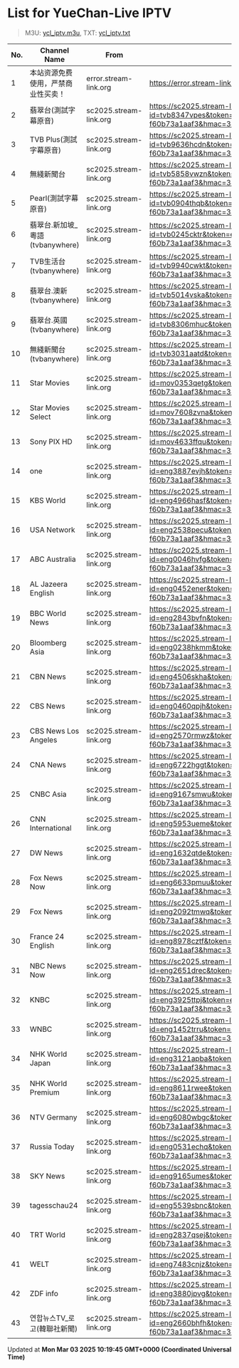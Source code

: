 # List for **YueChan-Live IPTV**

> M3U: [ycl_iptv.m3u](/ycl_iptv.m3u), TXT: [ycl_iptv.txt](/txt/ycl_iptv.txt)

| No. | Channel Name | From | Source |
| --- | ------------ | ---- | ------ |
| 1 | 本站资源免费使用，严禁商业性买卖！ | error.stream-link.org | <https://error.stream-link.org/code/000> |
| 2 | 翡翠台(測試字幕原音) | sc2025.stream-link.org | <https://sc2025.stream-link.org/playlist/f72a42270201.php?id=tvb8347vpes&token=e791cb61-c75c-4eae-bf4a-f60b73a1aaf3&hmac=3445ba3bf254b7aa27cc23df0705bb2b> |
| 3 | TVB Plus(測試字幕原音) | sc2025.stream-link.org | <https://sc2025.stream-link.org/playlist/f72a42270201.php?id=tvb9636hcdn&token=e791cb61-c75c-4eae-bf4a-f60b73a1aaf3&hmac=3445ba3bf254b7aa27cc23df0705bb2b> |
| 4 | 無綫新聞台 | sc2025.stream-link.org | <https://sc2025.stream-link.org/playlist/f72a42270201.php?id=tvb5858vwzn&token=e791cb61-c75c-4eae-bf4a-f60b73a1aaf3&hmac=3445ba3bf254b7aa27cc23df0705bb2b> |
| 5 | Pearl(測試字幕原音) | sc2025.stream-link.org | <https://sc2025.stream-link.org/playlist/f72a42270201.php?id=tvb0904thqb&token=e791cb61-c75c-4eae-bf4a-f60b73a1aaf3&hmac=3445ba3bf254b7aa27cc23df0705bb2b> |
| 6 | 翡翠台.新加坡_粵語(tvbanywhere) | sc2025.stream-link.org | <https://sc2025.stream-link.org/playlist/f72a42270201.php?id=tvb0245cktr&token=e791cb61-c75c-4eae-bf4a-f60b73a1aaf3&hmac=3445ba3bf254b7aa27cc23df0705bb2b> |
| 7 | TVB生活台(tvbanywhere) | sc2025.stream-link.org | <https://sc2025.stream-link.org/playlist/f72a42270201.php?id=tvb9940cwkt&token=e791cb61-c75c-4eae-bf4a-f60b73a1aaf3&hmac=3445ba3bf254b7aa27cc23df0705bb2b> |
| 8 | 翡翠台.澳新(tvbanywhere) | sc2025.stream-link.org | <https://sc2025.stream-link.org/playlist/f72a42270201.php?id=tvb5014vska&token=e791cb61-c75c-4eae-bf4a-f60b73a1aaf3&hmac=3445ba3bf254b7aa27cc23df0705bb2b> |
| 9 | 翡翠台.英國(tvbanywhere) | sc2025.stream-link.org | <https://sc2025.stream-link.org/playlist/f72a42270201.php?id=tvb8306mhuc&token=e791cb61-c75c-4eae-bf4a-f60b73a1aaf3&hmac=3445ba3bf254b7aa27cc23df0705bb2b> |
| 10 | 無綫新聞台(tvbanywhere) | sc2025.stream-link.org | <https://sc2025.stream-link.org/playlist/f72a42270201.php?id=tvb3031aatd&token=e791cb61-c75c-4eae-bf4a-f60b73a1aaf3&hmac=3445ba3bf254b7aa27cc23df0705bb2b> |
| 11 | Star Movies | sc2025.stream-link.org | <https://sc2025.stream-link.org/playlist/f72a42270201.php?id=mov0353qetg&token=e791cb61-c75c-4eae-bf4a-f60b73a1aaf3&hmac=3445ba3bf254b7aa27cc23df0705bb2b> |
| 12 | Star Movies Select | sc2025.stream-link.org | <https://sc2025.stream-link.org/playlist/f72a42270201.php?id=mov7608zvna&token=e791cb61-c75c-4eae-bf4a-f60b73a1aaf3&hmac=3445ba3bf254b7aa27cc23df0705bb2b> |
| 13 | Sony PIX HD | sc2025.stream-link.org | <https://sc2025.stream-link.org/playlist/f72a42270201.php?id=mov4633ffqu&token=e791cb61-c75c-4eae-bf4a-f60b73a1aaf3&hmac=3445ba3bf254b7aa27cc23df0705bb2b> |
| 14 | one | sc2025.stream-link.org | <https://sc2025.stream-link.org/playlist/f72a42270201.php?id=eng3887evjh&token=e791cb61-c75c-4eae-bf4a-f60b73a1aaf3&hmac=3445ba3bf254b7aa27cc23df0705bb2b> |
| 15 | KBS World | sc2025.stream-link.org | <https://sc2025.stream-link.org/playlist/f72a42270201.php?id=eng4966hasf&token=e791cb61-c75c-4eae-bf4a-f60b73a1aaf3&hmac=3445ba3bf254b7aa27cc23df0705bb2b> |
| 16 | USA Network | sc2025.stream-link.org | <https://sc2025.stream-link.org/playlist/f72a42270201.php?id=eng2538pecu&token=e791cb61-c75c-4eae-bf4a-f60b73a1aaf3&hmac=3445ba3bf254b7aa27cc23df0705bb2b> |
| 17 | ABC Australia | sc2025.stream-link.org | <https://sc2025.stream-link.org/playlist/f72a42270201.php?id=eng0046hvfg&token=e791cb61-c75c-4eae-bf4a-f60b73a1aaf3&hmac=3445ba3bf254b7aa27cc23df0705bb2b> |
| 18 | AL Jazeera English | sc2025.stream-link.org | <https://sc2025.stream-link.org/playlist/f72a42270201.php?id=eng0452ener&token=e791cb61-c75c-4eae-bf4a-f60b73a1aaf3&hmac=3445ba3bf254b7aa27cc23df0705bb2b> |
| 19 | BBC World News | sc2025.stream-link.org | <https://sc2025.stream-link.org/playlist/f72a42270201.php?id=eng2843bvfn&token=e791cb61-c75c-4eae-bf4a-f60b73a1aaf3&hmac=3445ba3bf254b7aa27cc23df0705bb2b> |
| 20 | Bloomberg Asia | sc2025.stream-link.org | <https://sc2025.stream-link.org/playlist/f72a42270201.php?id=eng0238hkmm&token=e791cb61-c75c-4eae-bf4a-f60b73a1aaf3&hmac=3445ba3bf254b7aa27cc23df0705bb2b> |
| 21 | CBN News | sc2025.stream-link.org | <https://sc2025.stream-link.org/playlist/f72a42270201.php?id=eng4506skha&token=e791cb61-c75c-4eae-bf4a-f60b73a1aaf3&hmac=3445ba3bf254b7aa27cc23df0705bb2b> |
| 22 | CBS News | sc2025.stream-link.org | <https://sc2025.stream-link.org/playlist/f72a42270201.php?id=eng0460qpjh&token=e791cb61-c75c-4eae-bf4a-f60b73a1aaf3&hmac=3445ba3bf254b7aa27cc23df0705bb2b> |
| 23 | CBS News Los Angeles | sc2025.stream-link.org | <https://sc2025.stream-link.org/playlist/f72a42270201.php?id=eng2570rmwz&token=e791cb61-c75c-4eae-bf4a-f60b73a1aaf3&hmac=3445ba3bf254b7aa27cc23df0705bb2b> |
| 24 | CNA News | sc2025.stream-link.org | <https://sc2025.stream-link.org/playlist/f72a42270201.php?id=eng6722hggt&token=e791cb61-c75c-4eae-bf4a-f60b73a1aaf3&hmac=3445ba3bf254b7aa27cc23df0705bb2b> |
| 25 | CNBC Asia | sc2025.stream-link.org | <https://sc2025.stream-link.org/playlist/f72a42270201.php?id=eng9167smwu&token=e791cb61-c75c-4eae-bf4a-f60b73a1aaf3&hmac=3445ba3bf254b7aa27cc23df0705bb2b> |
| 26 | CNN International | sc2025.stream-link.org | <https://sc2025.stream-link.org/playlist/f72a42270201.php?id=eng5953ueme&token=e791cb61-c75c-4eae-bf4a-f60b73a1aaf3&hmac=3445ba3bf254b7aa27cc23df0705bb2b> |
| 27 | DW News | sc2025.stream-link.org | <https://sc2025.stream-link.org/playlist/f72a42270201.php?id=eng1632qtde&token=e791cb61-c75c-4eae-bf4a-f60b73a1aaf3&hmac=3445ba3bf254b7aa27cc23df0705bb2b> |
| 28 | Fox News Now | sc2025.stream-link.org | <https://sc2025.stream-link.org/playlist/f72a42270201.php?id=eng6633pmuu&token=e791cb61-c75c-4eae-bf4a-f60b73a1aaf3&hmac=3445ba3bf254b7aa27cc23df0705bb2b> |
| 29 | Fox News | sc2025.stream-link.org | <https://sc2025.stream-link.org/playlist/f72a42270201.php?id=eng2092tmwq&token=e791cb61-c75c-4eae-bf4a-f60b73a1aaf3&hmac=3445ba3bf254b7aa27cc23df0705bb2b> |
| 30 | France 24 English | sc2025.stream-link.org | <https://sc2025.stream-link.org/playlist/f72a42270201.php?id=eng8978cztf&token=e791cb61-c75c-4eae-bf4a-f60b73a1aaf3&hmac=3445ba3bf254b7aa27cc23df0705bb2b> |
| 31 | NBC News Now | sc2025.stream-link.org | <https://sc2025.stream-link.org/playlist/f72a42270201.php?id=eng2651drec&token=e791cb61-c75c-4eae-bf4a-f60b73a1aaf3&hmac=3445ba3bf254b7aa27cc23df0705bb2b> |
| 32 | KNBC | sc2025.stream-link.org | <https://sc2025.stream-link.org/playlist/f72a42270201.php?id=eng3925ttpj&token=e791cb61-c75c-4eae-bf4a-f60b73a1aaf3&hmac=3445ba3bf254b7aa27cc23df0705bb2b> |
| 33 | WNBC | sc2025.stream-link.org | <https://sc2025.stream-link.org/playlist/f72a42270201.php?id=eng1452trru&token=e791cb61-c75c-4eae-bf4a-f60b73a1aaf3&hmac=3445ba3bf254b7aa27cc23df0705bb2b> |
| 34 | NHK World Japan | sc2025.stream-link.org | <https://sc2025.stream-link.org/playlist/f72a42270201.php?id=eng3121apba&token=e791cb61-c75c-4eae-bf4a-f60b73a1aaf3&hmac=3445ba3bf254b7aa27cc23df0705bb2b> |
| 35 | NHK World Premium | sc2025.stream-link.org | <https://sc2025.stream-link.org/playlist/f72a42270201.php?id=eng8611rwee&token=e791cb61-c75c-4eae-bf4a-f60b73a1aaf3&hmac=3445ba3bf254b7aa27cc23df0705bb2b> |
| 36 | NTV Germany | sc2025.stream-link.org | <https://sc2025.stream-link.org/playlist/f72a42270201.php?id=eng6080wbgc&token=e791cb61-c75c-4eae-bf4a-f60b73a1aaf3&hmac=3445ba3bf254b7aa27cc23df0705bb2b> |
| 37 | Russia Today | sc2025.stream-link.org | <https://sc2025.stream-link.org/playlist/f72a42270201.php?id=eng0531echq&token=e791cb61-c75c-4eae-bf4a-f60b73a1aaf3&hmac=3445ba3bf254b7aa27cc23df0705bb2b> |
| 38 | SKY News | sc2025.stream-link.org | <https://sc2025.stream-link.org/playlist/f72a42270201.php?id=eng9165umes&token=e791cb61-c75c-4eae-bf4a-f60b73a1aaf3&hmac=3445ba3bf254b7aa27cc23df0705bb2b> |
| 39 | tagesschau24 | sc2025.stream-link.org | <https://sc2025.stream-link.org/playlist/f72a42270201.php?id=eng5539sbnc&token=e791cb61-c75c-4eae-bf4a-f60b73a1aaf3&hmac=3445ba3bf254b7aa27cc23df0705bb2b> |
| 40 | TRT World | sc2025.stream-link.org | <https://sc2025.stream-link.org/playlist/f72a42270201.php?id=eng2837qsej&token=e791cb61-c75c-4eae-bf4a-f60b73a1aaf3&hmac=3445ba3bf254b7aa27cc23df0705bb2b> |
| 41 | WELT | sc2025.stream-link.org | <https://sc2025.stream-link.org/playlist/f72a42270201.php?id=eng7483cnjz&token=e791cb61-c75c-4eae-bf4a-f60b73a1aaf3&hmac=3445ba3bf254b7aa27cc23df0705bb2b> |
| 42 | ZDF info | sc2025.stream-link.org | <https://sc2025.stream-link.org/playlist/f72a42270201.php?id=eng3880jpvg&token=e791cb61-c75c-4eae-bf4a-f60b73a1aaf3&hmac=3445ba3bf254b7aa27cc23df0705bb2b> |
| 43 | 연합뉴스TV_로고(韓聯社新聞) | sc2025.stream-link.org | <https://sc2025.stream-link.org/playlist/f72a42270201.php?id=eng2660bhfh&token=e791cb61-c75c-4eae-bf4a-f60b73a1aaf3&hmac=3445ba3bf254b7aa27cc23df0705bb2b> |

Updated at **Mon Mar 03 2025 10:19:45 GMT+0000 (Coordinated Universal Time)**

